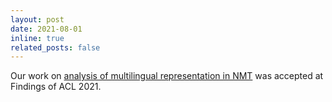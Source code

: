```yaml
---
layout: post
date: 2021-08-01
inline: true
related_posts: false
---
```

Our work on [analysis of multilingual representation in NMT](https://aclanthology.org/2021.findings-acl.250/) was accepted at Findings of ACL 2021.